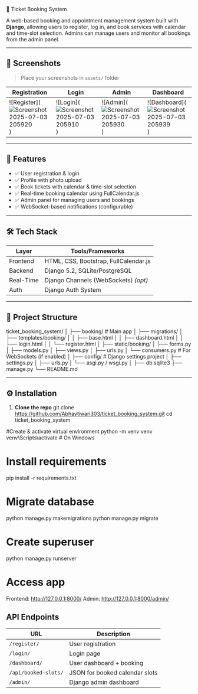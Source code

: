🎫 Ticket Booking System

A web-based booking and appointment management system built with **Django**, allowing users to register, log in, and book services with calendar and time-slot selection. Admins can manage users and monitor all bookings from the admin panel.

---

## 📸 Screenshots

> Place your screenshots in `assets/` folder

| Registration | Login | Admin | Dashboard |
|--------------|-------|-------|-----------|
| ![Register](![Screenshot 2025-07-03 205920](https://github.com/user-attachments/assets/2aab7cc6-8577-4ddf-8cb2-9a89dfe22f4b)) |![Login](![Screenshot 2025-07-03 205910](https://github.com/user-attachments/assets/d242c24e-2cc0-4b91-839d-01566ce4c444)) |![Admin](![Screenshot 2025-07-03 205930](https://github.com/user-attachments/assets/6a689458-2f73-4bd4-8896-4f484dd69baf)) |![Dashboard](![Screenshot 2025-07-03 205939](https://github.com/user-attachments/assets/c45a6229-3c46-46fb-a6ac-9217eece31e2)) |

---

## 🚀 Features

- ✅ User registration & login
- ✅ Profile with photo upload
- ✅ Book tickets with calendar & time-slot selection
- ✅ Real-time booking calendar using FullCalendar.js
- ✅ Admin panel for managing users and bookings
- ✅ WebSocket-based notifications (configurable)

---

## 🛠️ Tech Stack

| Layer       | Tools/Frameworks                     |
|-------------|--------------------------------------|
| Frontend    | HTML, CSS, Bootstrap, FullCalendar.js|
| Backend     | Django 5.2, SQLite/PostgreSQL         |
| Real-Time   | Django Channels (WebSockets) *(opt)* |
| Auth        | Django Auth System                   |

---

## 📁 Project Structure
ticket_booking_system/
│
├── booking/ # Main app
│ ├── migrations/
│ ├── templates/booking/
│ │ ├── base.html
│ │ ├── dashboard.html
│ │ ├── login.html
│ │ └── register.html
│ ├── static/booking/
│ ├── forms.py
│ ├── models.py
│ ├── views.py
│ ├── urls.py
│ └── consumers.py # For WebSockets (if enabled)
│
├── config/ # Django settings project
│ ├── settings.py
│ ├── urls.py
│ └── asgi.py / wsgi.py
│
├── db.sqlite3
├── manage.py
└── README.md


---

## ⚙️ Installation

1. **Clone the repo**
git clone https://github.com/Abhaytiwari303/ticket_booking_system.git
cd ticket_booking_system

#Create & activate virtual environment
python -m venv venv
venv\Scripts\activate   # On Windows

#  Install requirements
pip install -r requirements.txt

# Migrate database
python manage.py makemigrations
python manage.py migrate

# Create superuser
python manage.py runserver

# Access app
Frontend: http://127.0.0.1:8000/
Admin:    http://127.0.0.1:8000/admin/

## API Endpoints
| URL                  | Description                    |
| -------------------- | ------------------------------ |
| `/register/`         | User registration              |
| `/login/`            | Login page                     |
| `/dashboard/`        | User dashboard + booking       |
| `/api/booked-slots/` | JSON for booked calendar slots |
| `/admin/`            | Django admin dashboard         |



